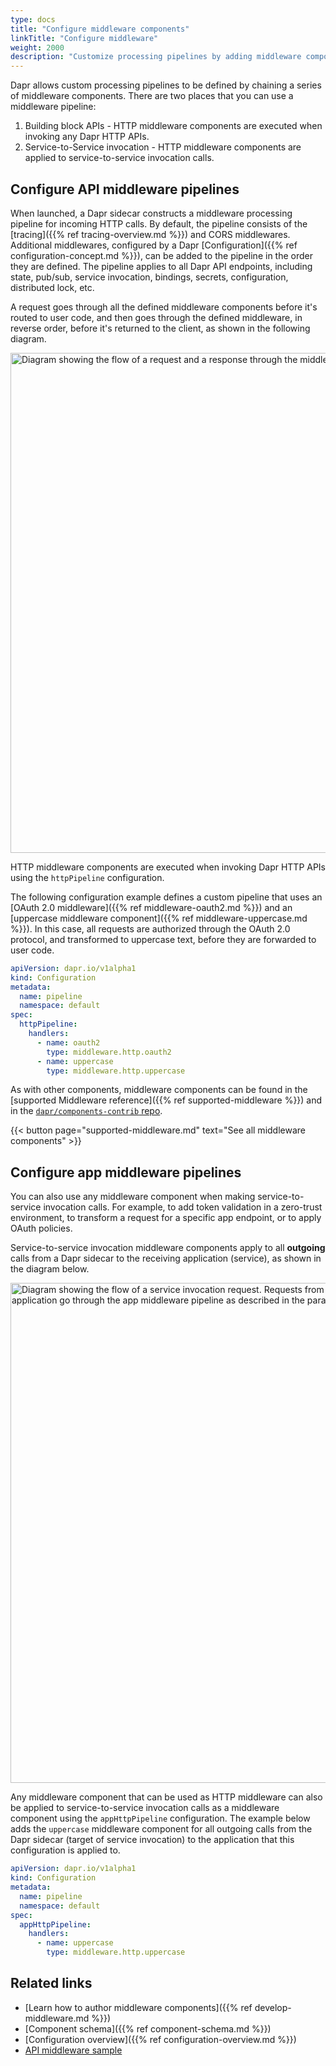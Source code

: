 ```yaml
---
type: docs
title: "Configure middleware components"
linkTitle: "Configure middleware"
weight: 2000
description: "Customize processing pipelines by adding middleware components"
---
```


Dapr allows custom processing pipelines to be defined by chaining a series of middleware components. There are two places that you can use a middleware pipeline:

1. Building block APIs - HTTP middleware components are executed when invoking any Dapr HTTP APIs.
2. Service-to-Service invocation - HTTP middleware components are applied to service-to-service invocation calls.

## Configure API middleware pipelines

When launched, a Dapr sidecar constructs a middleware processing pipeline for incoming HTTP calls. By default, the pipeline consists of the [tracing]({{% ref tracing-overview.md %}}) and CORS middlewares. Additional middlewares, configured by a Dapr [Configuration]({{% ref configuration-concept.md %}}), can be added to the pipeline in the order they are defined. The pipeline applies to all Dapr API endpoints, including state, pub/sub, service invocation, bindings, secrets, configuration, distributed lock, etc.

A request goes through all the defined middleware components before it's routed to user code, and then goes through the defined middleware, in reverse order, before it's returned to the client, as shown in the following diagram.

<img src="/images/middleware.png" width="800" alt="Diagram showing the flow of a request and a response through the middlewares, as described in the paragraph above" />

HTTP middleware components are executed when invoking Dapr HTTP APIs using the `httpPipeline` configuration.

The following configuration example defines a custom pipeline that uses an [OAuth 2.0 middleware]({{% ref middleware-oauth2.md %}}) and an [uppercase middleware component]({{% ref middleware-uppercase.md %}}). In this case, all requests are authorized through the OAuth 2.0 protocol, and transformed to uppercase text, before they are forwarded to user code.

```yaml
apiVersion: dapr.io/v1alpha1
kind: Configuration
metadata:
  name: pipeline
  namespace: default
spec:
  httpPipeline:
    handlers:
      - name: oauth2
        type: middleware.http.oauth2
      - name: uppercase
        type: middleware.http.uppercase
```

As with other components, middleware components can be found in the [supported Middleware reference]({{% ref supported-middleware %}}) and in the [`dapr/components-contrib` repo](https://github.com/dapr/components-contrib/tree/master/middleware/http).

{{< button page="supported-middleware.md" text="See all middleware components" >}}

## Configure app middleware pipelines

You can also use any middleware component when making service-to-service invocation calls. For example, to add token validation in a zero-trust environment, to transform a request for a specific app endpoint, or to apply OAuth policies.

Service-to-service invocation middleware components apply to all **outgoing** calls from a Dapr sidecar to the receiving application (service), as shown in the diagram below.

<img src="/images/app-middleware.png" width="800" alt="Diagram showing the flow of a service invocation request. Requests from the callee Dapr sidecar to the callee application go through the app middleware pipeline as described in the paragraph above." />

Any middleware component that can be used as HTTP middleware can also be applied to service-to-service invocation calls as a middleware component using the `appHttpPipeline` configuration. The example below adds the `uppercase` middleware component for all outgoing calls from the Dapr sidecar (target of service invocation) to the application that this configuration is applied to.

```yaml
apiVersion: dapr.io/v1alpha1
kind: Configuration
metadata:
  name: pipeline
  namespace: default
spec:
  appHttpPipeline:
    handlers:
      - name: uppercase
        type: middleware.http.uppercase
```

## Related links

- [Learn how to author middleware components]({{% ref develop-middleware.md %}})
- [Component schema]({{% ref component-schema.md %}})
- [Configuration overview]({{% ref configuration-overview.md %}})
- [API middleware sample](https://github.com/dapr/samples/tree/master/middleware-oauth-google)
